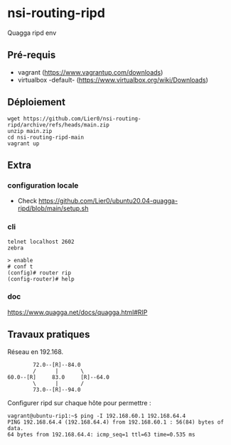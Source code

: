 # nsi-routing-ripd
Quagga ripd env

## Pré-requis
* vagrant (https://www.vagrantup.com/downloads)
* virtualbox -default- (https://www.virtualbox.org/wiki/Downloads)

## Déploiement
```
wget https://github.com/Lier0/nsi-routing-ripd/archive/refs/heads/main.zip
unzip main.zip
cd nsi-routing-ripd-main
vagrant up
```

## Extra
### configuration locale
* Check https://github.com/Lier0/ubuntu20.04-quagga-ripd/blob/main/setup.sh

### cli
```
telnet localhost 2602
zebra

> enable
# conf t
(config)# router rip
(config-router)# help
```

### doc
https://www.quagga.net/docs/quagga.html#RIP

## Travaux pratiques
Réseau en 192.168.
```
        72.0--[R]--84.0
        /      |       \
60.0--[R]     83.0     [R]--64.0
        \      |       /
        73.0--[R]--94.0

```

Configurer ripd sur chaque hôte pour permettre :
```
vagrant@ubuntu-rip1:~$ ping -I 192.168.60.1 192.168.64.4
PING 192.168.64.4 (192.168.64.4) from 192.168.60.1 : 56(84) bytes of data.
64 bytes from 192.168.64.4: icmp_seq=1 ttl=63 time=0.535 ms
```
